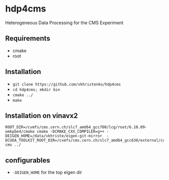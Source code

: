 # hdp4cms
Heterogeneous Data Processing for the CMS Experiment

## Requirements
- cmake
- root

## Installation
- `git clone https://github.com/vkhristenko/hdp4cms`
- `cd hdp4cms; mkdir bin`
- `cmake ../`
- `make`

## Installation on vinavx2
```
ROOT_DIR=/cvmfs/cms.cern.ch/slc7_amd64_gcc700/lcg/root/6.10.09-omkpbe4/cmake cmake -DCMAKE_CXX_COMPILER=g++ -DEIGEN_HOME=/data/vkhriste/eigen-git-mirror  -DCUDA_TOOLKIT_ROOT_DIR=/cvmfs/cms.cern.ch/slc7_amd64_gcc630/external/cuda/9.1.85-cms ../
```

## configurables
- `-DEIGEN_HOME` for the top eigen dir
